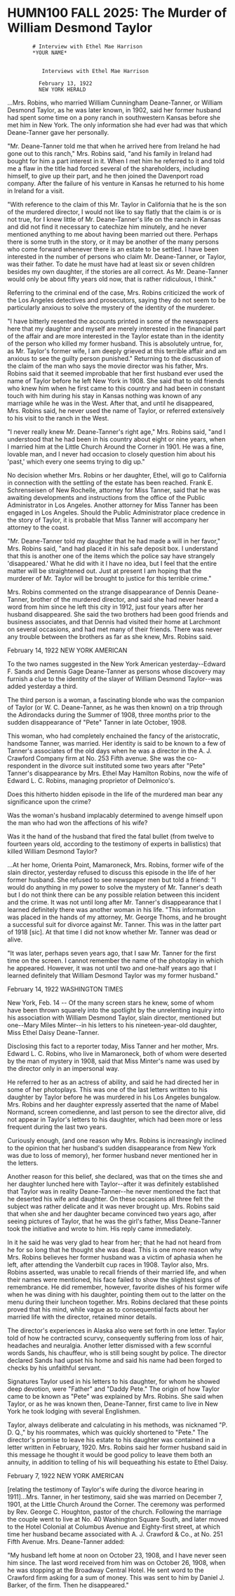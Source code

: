 
   # HUMN100 FALL 2025: The Murder of William Desmond Taylor
   
      
         
            # Interview with Ethel Mae Harrison
            *YOUR NAME*
            
               
               Interviews with Ethel Mae Harrison
               
              February 13, 1922
              NEW YORK HERALD 
           
            ...Mrs. Robins, who married William Cunningham Deane-Tanner, or William
               Desmond Taylor, as he was later known, in 1902, said her former husband had
               spent some time on a pony ranch in southwestern Kansas before she met him in
               New York.  The only information she had ever had was that which Deane-Tanner
               gave her personally.
            
            "Mr. Deane-Tanner told me that when he arrived here from Ireland he had
               gone out to this ranch," Mrs. Robins said, "and his family in Ireland had
               bought for him a part interest in it.  When I met him he referred to it and
               told me a flaw in the title had forced several of the shareholders,
               including himself, to give up their part, and he then joined the Davenport
               road company.  After the failure of his venture in Kansas he returned to his
               home in Ireland for a visit.
            
            "With reference to the claim of this Mr. Taylor in California that he
               is the son of the murdered director, I would not like to say flatly that the
               claim is or is not true, for I knew little of Mr. Deane-Tanner's life on the
               ranch in Kansas and did not find it necessary to catechize him minutely, and
               he never mentioned anything to me about having been married out there.
               Perhaps there is some truth in the story, or it may be another of the many
               persons who come forward whenever there is an estate to be settled.  I have
               been interested in the number of persons who claim Mr. Deane-Tanner, or
                  Taylor, was their father.  To date he must have had at least six or seven
                  children besides my own daughter, if the stories are all correct.  As Mr.
               Deane-Tanner would only be about fifty years old now, that is rather
               ridiculous, I think."
             
             Referring to the criminal end of the case, Mrs. Robins criticized the
               work of the Los Angeles detectives and prosecutors, saying they do not seem
               to be particularly anxious to solve the mystery of the identity of the
               murderer.
               
            "I have bitterly resented the accounts printed in some of the
               newspapers here that my daughter and myself are merely interested in the
               financial part of the affair and are more interested in the Taylor estate
               than in the identity of the person who killed my former husband.  This is
               absolutely untrue, for, as Mr. Taylor's former wife, I am deeply grieved at
               this terrible affair and am anxious to see the guilty person punished."
               Returning to the discussion of the claim of the man who says the movie
               director was his father, Mrs. Robins said that it seemed improbable that her
               first husband ever used the name of Taylor before he left New York in 1908.
               She said that to old friends who knew him when he first came to this country
               and had been in constant touch with him during his stay in Kansas nothing
               was known of any marriage while he was in the West.  After that, and until
               he disappeared, Mrs. Robins said, he never used the name of Taylor, or
               referred extensively to his visit to the ranch in the West.
            
            "I never really knew Mr. Deane-Tanner's right age," Mrs. Robins said,
               "and I understood that he had been in his country about eight or nine years,
               when I married him at the Little Church Around the Corner in 1901.  He was a
               fine, lovable man, and I never had occasion to closely question him about
               his 'past,' which every one seems trying to dig up."
              
            No decision whether Mrs. Robins or her daughter, Ethel, will go to
               California in connection with the settling of the estate has been reached.
               Frank E. Schrenseisen of New Rochelle, attorney for Miss Tanner, said that
               he was awaiting developments and instructions from the office of the Public
               Administrator in Los Angeles.  Another attorney for Miss Tanner has been
               engaged in Los Angeles.  Should the Public Administrator place credence in
                  the story of Taylor, it is probable that Miss Tanner will accompany her
               attorney to the coast.
           
             "Mr. Deane-Tanner told my daughter that he had made a will in her
               favor," Mrs. Robins said, "and had placed it in his safe deposit box.  I
               understand that this is another one of the items which the police say have
               strangely 'disappeared.'  What he did with it I have no idea, but I feel
               that the entire matter will be straightened out.  Just at present I am
               hoping that the murderer of Mr. Taylor will be brought to justice for this
               terrible crime."
              
            Mrs. Robins commented on the strange disappearance of Dennis Deane-
               Tanner, brother of the murdered director, and said she had never heard a
               word from him since he left this city in 1912, just four years after her
               husband disappeared.  She said the two brothers had been good friends and
               business associates, and that Dennis had visited their home at Larchmont on
               several occasions, and had met many of their friends.  There was never any
               trouble between the brothers as far as she knew, Mrs. Robins said.
            
               February 14, 1922
               NEW YORK AMERICAN
              
            To the two names suggested in the New York American yesterday--Edward
               F. Sands and Dennis Gage Deane-Tanner as persons whose discovery may furnish
               a clue to the identity of the slayer of William Desmond Taylor--was added
               yesterday a third.
             
             The third person is a woman, a fascinating blonde who was the companion
               of Taylor (or W. C. Deane-Tanner, as he was then known) on a trip through
               the Adirondacks during the Summer of 1908, three months prior to the sudden
               disappearance of "Pete" Tanner in late October, 1908.
              
            This woman, who had completely enchained the fancy of the aristocratic,
               handsome Tanner, was married.  Her identity is said to be known to a few of
               Tanner's associates of the old days when he was a director in the A. J.
               Crawford Company firm at No. 253 Fifth avenue.  She was the co-respondent in
               the divorce suit instituted some two years after "Pete" Tanner's
               disappearance by Mrs. Ethel May Hamilton Robins, now the wife of Edward L.
               C. Robins, managing proprietor of Delmonico's.
              
            Does this hitherto hidden episode in the life of the murdered man bear
               any significance upon the crime?
               
            Was the woman's husband implacably determined to avenge himself upon
               the man who had won the affections of his wife?
              
            Was it the hand of the husband that fired the fatal bullet (from twelve
               to fourteen years old, according to the testimony of experts in ballistics)
               that killed William Desmond Taylor?
              
             ...At her home, Orienta Point, Mamaroneck, Mrs. Robins, former wife of
               the slain director, yesterday refused to discuss this episode in the life of
               her former husband.  She refused to see newspaper men but told a friend:
               "I would do anything in my power to solve the mystery of Mr. Tanner's
               death but I do not think there can be any possible relation between this
               incident and the crime.  It was not until long after Mr. Tanner's
               disappearance that I learned definitely there was another woman in his life.
               "This information was placed in the hands of my attorney, Mr. George
               Thoms, and he brought a successful suit for divorce against Mr. Tanner.
               This was in the latter part of 1918 [sic].  At that time I did not know
               whether Mr. Tanner was dead or alive.
             
            "It was later, perhaps seven years ago, that I saw Mr. Tanner for the
               first time on the screen.  I cannot remember the name of the photoplay in
               which he appeared.  However, it was not until two and one-half years ago
               that I learned definitely that William Desmond Taylor was my former
               husband."
              
               February 14, 1922
               WASHINGTON TIMES
              
             New York, Feb. 14 -- Of the many screen stars he knew, some of whom
               have been thrown squarely into the spotlight by the unrelenting inquiry into
               his association with William Desmond Taylor, slain director, mentioned but
               one--Mary Miles Minter--in his letters to his nineteen-year-old daughter,
               Miss Ethel Daisy Deane-Tanner.
              
             Disclosing this fact to a reporter today, Miss Tanner and her mother,
               Mrs. Edward L. C. Robins, who live in Mamaroneck, both of whom were deserted
               by the man of mystery in 1908, said that Miss Minter's name was used by the
               director only in an impersonal way.
               
            He referred to her as an actress of ability, and said he had directed
               her in some of her photoplays.  This was one of the last letters written to
               his daughter by Taylor before he was murdered in his Los Angeles bungalow.
               Mrs. Robins and her daughter expressly asserted that the name of Mabel
               Normand, screen comedienne, and last person to see the director alive, did
               not appear in Taylor's letters to his daughter, which had been more or less
               frequent during the last two years.
               
            Curiously enough, (and one reason why Mrs. Robins is increasingly
               inclined to the opinion that her husband's sudden disappearance from New
               York was due to loss of memory), her former husband never mentioned her in
               the letters.
              
            Another reason for this belief, she declared, was that on the times she
               and her daughter lunched here with Taylor--after it was definitely
               established that Taylor was in reality Deane-Tanner--he never mentioned the
               fact that he deserted his wife and daughter.  On these occasions all three
               felt the subject was rather delicate and it was never brought up.
               Mrs. Robins said that when she and her daughter became convinced two
               years ago, after seeing pictures of Taylor, that he was the girl's father,
               Miss Deane-Tanner took the initiative and wrote to him.  His reply came
               immediately.
            
            In it he said he was very glad to hear from her; that he had not heard
               from he for so long that he thought she was dead.  This is one more reason
               why Mrs. Robins believes her former husband was a victim of aphasia when he
               left, after attending the Vanderbilt cup races in 1908.
               Taylor also, Mrs. Robins asserted, was unable to recall friends of
               their married life, and when their names were mentioned, his face failed to
               show the slightest signs of remembrance.  He did remember, however, favorite
               dishes of his former wife when he was dining with his daughter, pointing
               them out to the latter on the menu during their luncheon together.
               Mrs. Robins declared that these points proved that his mind, while
               vague as to consequential facts about her married life with the director,
               retained minor details.
             
             The director's experiences in Alaska also were set forth in one letter.
               Taylor told of how he contracted scurvy, consequently suffering from loss of
               hair, headaches and neuralgia.  Another letter dismissed with a few scornful
               words Sands, his chauffeur, who is still being sought by police.  The
               director declared Sands had upset his home and said his name had been forged
               to checks by his unfaithful servant.
              
            Signatures Taylor used in his letters to his daughter, for whom he
               showed deep devotion, were "Father" and "Daddy Pete."  The origin of how
               Taylor came to be known as "Pete" was explained by Mrs. Robins.  She said
               when Taylor, or as he was known then, Deane-Tanner, first came to live in
               New York he took lodging with several Englishmen.
             
               Taylor, always deliberate and calculating in his methods, was nicknamed
               "P. D. Q.," by his roommates, which was quickly shortened to "Pete."
               The director's promise to leave his estate to his daughter was
               contained in a letter written in February, 1920.  Mrs. Robins said her
               former husband said in this message he thought it would be good policy to
               leave them both an annuity, in addition to telling of his will bequeathing
               his estate to Ethel Daisy.
              
               February 7, 1922
               NEW YORK AMERICAN
             
             [relating the testimony of Taylor's wife during the divorce hearing in
               1911]...Mrs. Tanner, in her testimony, said she was married on
               December 7, 1901, at the Little Church Around the Corner.
               The ceremony was performed by Rev. George C. Houghton, pastor of the
               church.  Following the marriage the couple went to live at No. 40 Washington
               Square South, and later moved to the Hotel Colonial at Columbus Avenue and
               Eighty-first street, at which time her husband became associated with A. J.
               Crawford & Co., at No. 251 Fifth Avenue.
               Mrs. Deane-Tanner added:
             
            "My husband left home at noon on October 23, 1908, and I have never
               seen him since.  The last word received from him was on October 26, 1908,
               when he was stopping at the Broadway Central Hotel.  He sent word to the
               Crawford firm asking for a sum of money.  This was sent to him by Daniel J.
               Barker, of the firm.  Then he disappeared."
         
      
   
